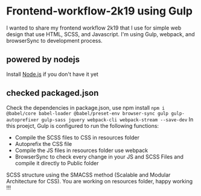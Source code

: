 # Frontend-workflow-2k19 using Gulp
I wanted to share my frontend workflow 2k19 that I use for simple web design that use HTML, SCSS, and Javascript. I'm using Gulp, webpack, and browserSync to development process.
## powered by nodejs
Install [Node.js](https://nodejs.org/en/) if you don't have it yet
## checked packaged.json
Check the dependencies in package.json, use npm install `npm i @babel/core babel-loader @babel/preset-env browser-sync gulp gulp-autoprefixer gulp-sass jquery webpack-cli webpack-stream --save-dev`
In this proejct, Gulp is configured to run the following functions:
* Compile the SCSS files to CSS in resources folder
* Autoprefix the CSS file
* Compile the JS files in resources folder use webpack
* BrowserSync to check every change in your JS and SCSS Files and compile it directly to Public folder

SCSS structure using the SMACSS method (Scalable and Modular Architecture for CSS). You are working on resources folder, happy working !!!

